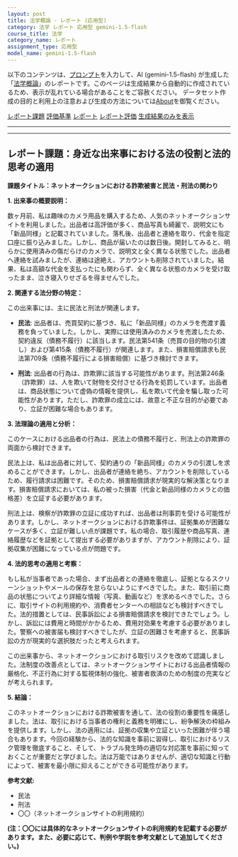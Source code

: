 ```yaml
---
layout: post
title: 法学概論 - レポート (応用型)
category: 法学 レポート 応用型 gemini-1.5-flash
course_title: 法学
category_name: レポート
assignment_type: 応用型
model_name: gemini-1.5-flash
---
```


以下のコンテンツは、[プロンプト](https://github.com/takedatoshiyuki/synthetic_assignments/tree/main/generated/法学/gemini-1.5-flash/prompt_レポート-応用型.md)を入力して、AI (gemini-1.5-flash) が生成した「[法学概論](/contents/法学/)」のレポートです。このページは生成結果から自動的に作成されているため、表示が乱れている場合があることをご容赦ください。
データセット作成の目的と利用上の注意および生成の方法については[About](/About)を御覧ください。

[レポート課題](../レポート課題-応用型)
[評価基準](../評価基準-応用型)
[レポート](../レポート-応用型)
[レポート評価](../レポート評価-応用型)
[生成結果のみを表示](https://github.com/takedatoshiyuki/synthetic_assignments/tree/main/generated/法学/gemini-1.5-flash/レポート-応用型.md)
  

***
***
  
## レポート課題：身近な出来事における法の役割と法的思考の適用

**課題タイトル：ネットオークションにおける詐欺被害と民法・刑法の関わり**

**1. 出来事の概要説明：**

数ヶ月前、私は趣味のカメラ用品を購入するため、人気のネットオークションサイトを利用しました。出品者は高評価が多く、商品写真も綺麗で、説明文にも「新品同様」と記載されていました。落札後、出品者と連絡を取り、代金を指定口座に振り込みました。しかし、商品が届いたのは数日後。開封してみると、明らかに使用済みの傷だらけのカメラで、説明文と全く異なる状態でした。出品者へ連絡を試みましたが、連絡は途絶え、アカウントも削除されていました。結果、私は高額な代金を支払ったにも関わらず、全く異なる状態のカメラを受け取ったまま、泣き寝入りせざるを得ませんでした。

**2. 関連する法分野の特定：**

この出来事には、主に民法と刑法が関連します。

* **民法**:  出品者は、売買契約に基づき、私に「新品同様」のカメラを売渡す義務を負っていました。しかし、実際には使用済みのカメラを売渡したため、契約違反（債務不履行）に該当します。民法第541条（売買の目的物の引渡し）および第415条（債務不履行）が関連します。また、損害賠償請求も民法第709条（債務不履行による損害賠償）に基づき検討できます。

* **刑法**: 出品者の行為は、詐欺罪に該当する可能性があります。刑法第246条（詐欺罪）は、人を欺いて財物を交付させる行為を処罰しています。出品者は、商品状態について虚偽の情報を提供し、私を欺いて代金を騙し取った可能性があります。ただし、詐欺罪の成立には、故意と不正な目的が必要であり、立証が困難な場合もあります。


**3. 法理論の適用と分析：**

このケースにおける出品者の行為は、民法上の債務不履行と、刑法上の詐欺罪の両面から検討できます。

民法上は、私は出品者に対して、契約通りの「新品同様」のカメラの引渡しを求めることができます。しかし、出品者が連絡を絶ち、アカウントを削除しているため、履行請求は困難です。そのため、損害賠償請求が現実的な解決策となります。損害賠償請求においては、私の被った損害（代金と新品同様のカメラとの価格差）を立証する必要があります。

刑法上は、検察が詐欺罪の立証に成功すれば、出品者は刑事罰を受ける可能性があります。しかし、ネットオークションにおける詐欺事件は、証拠集めが困難なケースが多く、立証が難しい点が課題です。私の場合、取引履歴や商品写真、連絡履歴などを証拠として提出する必要がありますが、アカウント削除により、証拠収集が困難になっている点が問題です。

**4. 法的思考の適用と考察：**

もし私が当事者であった場合、まず出品者との連絡を徹底し、証拠となるスクリーンショットやメールの保存を怠らないようにすべきでした。また、取引前に商品の状態についてより詳細な情報（写真、動画など）を求めるべきでした。さらに、取引サイトの利用規約や、消費者センターへの相談なども検討すべきでした。法的措置としては、民事訴訟による損害賠償請求を検討できたでしょう。しかし、訴訟には費用と時間がかかるため、費用対効果を考慮する必要がありました。警察への被害届も検討すべきでしたが、立証の困難さを考慮すると、民事訴訟の方が現実的な選択肢だったと考えられます。

この出来事から、ネットオークションにおける取引リスクを改めて認識しました。法制度の改善点としては、ネットオークションサイトにおける出品者情報の厳格化、不正行為に対する監視体制の強化、被害者救済のための制度の充実などが考えられます。


**5. 結論：**

このネットオークションにおける詐欺被害を通して、法の役割の重要性を痛感しました。法は、取引における当事者の権利と義務を明確にし、紛争解決の枠組みを提供します。しかし、法の適用には、証拠の収集や立証といった困難が伴う場合もあります。今回の経験から、法的な知識を事前に習得し、取引におけるリスク管理を徹底すること、そして、トラブル発生時の適切な対応策を事前に知っておくことが重要だと学びました。法は万能ではありませんが、適切な知識と行動によって、被害を最小限に抑えることができる可能性があります。


**参考文献:**

* 民法
* 刑法
* 〇〇（ネットオークションサイトの利用規約）


**(注：〇〇には具体的なネットオークションサイトの利用規約を記載する必要があります。また、必要に応じて、判例や学説を参考文献として追加してください。)**

